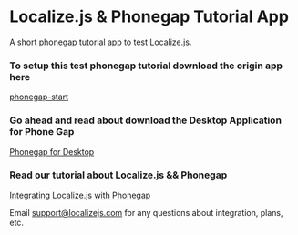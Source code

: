 # Localize.js & Phonegap Tutorial App

A short phonegap tutorial app to test Localize.js.


### To setup this test phonegap tutorial download the origin app here

[phonegap-start](https://github.com/phonegap/phonegap-start)

### Go ahead and read about download the Desktop Application for Phone Gap

[Phonegap for Desktop](http://phonegap.com/blog/2014/12/11/phonegap-desktop-app-beta/)

### Read our tutorial about Localize.js && Phonegap

[Integrating Localize.js with Phonegap](https://localizejs.com/docs/integrations/phonegap)

Email support@localizejs.com for any questions about integration, plans, etc.
